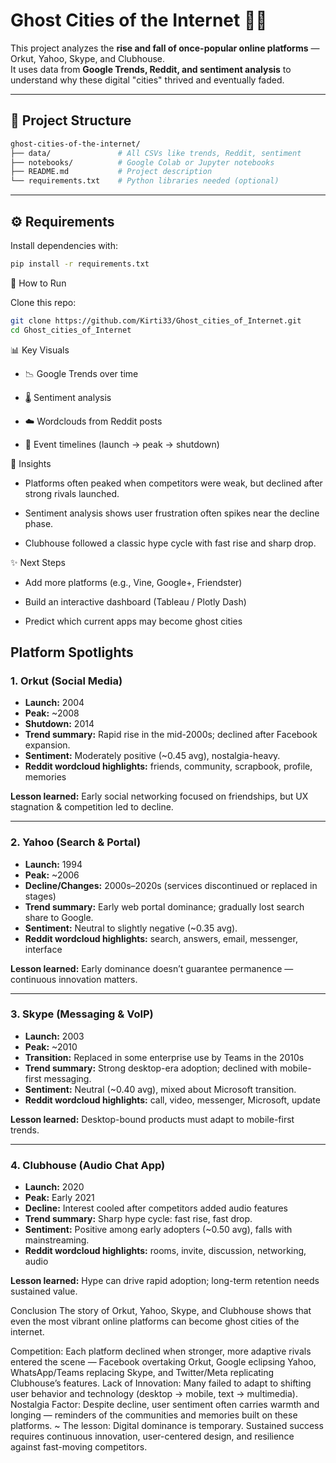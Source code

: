 # Ghost Cities of the Internet 👻🌐

This project analyzes the **rise and fall of once-popular online platforms** — Orkut, Yahoo, Skype, and Clubhouse.  
It uses data from **Google Trends, Reddit, and sentiment analysis** to understand why these digital "cities" thrived and eventually faded.

---

## 📂 Project Structure


```bash
ghost-cities-of-the-internet/
├── data/               # All CSVs like trends, Reddit, sentiment
├── notebooks/          # Google Colab or Jupyter notebooks
├── README.md           # Project description
└── requirements.txt    # Python libraries needed (optional)

```
---

## ⚙️ Requirements

Install dependencies with:

```bash
pip install -r requirements.txt
```

🚀 How to Run

Clone this repo:
```bash
git clone https://github.com/Kirti33/Ghost_cities_of_Internet.git
cd Ghost_cities_of_Internet
```


📊 Key Visuals

* 📉 Google Trends over time

* 🌡️ Sentiment analysis

* ☁️ Wordclouds from Reddit posts

* 📆 Event timelines (launch → peak → shutdown)




🎯 Insights

* Platforms often peaked when competitors were weak, but declined after strong rivals launched.

* Sentiment analysis shows user frustration often spikes near the decline phase.

* Clubhouse followed a classic hype cycle with fast rise and sharp drop.




✨ Next Steps

* Add more platforms (e.g., Vine, Google+, Friendster)

* Build an interactive dashboard (Tableau / Plotly Dash)

* Predict which current apps may become ghost cities

## Platform Spotlights

### 1. Orkut (Social Media)
- **Launch:** 2004  
- **Peak:** ~2008  
- **Shutdown:** 2014  
- **Trend summary:** Rapid rise in the mid-2000s; declined after Facebook expansion.  
- **Sentiment:** Moderately positive (~0.45 avg), nostalgia-heavy.  
- **Reddit wordcloud highlights:** friends, community, scrapbook, profile, memories  

**Lesson learned:** Early social networking focused on friendships, but UX stagnation & competition led to decline.

---

### 2. Yahoo (Search & Portal)
- **Launch:** 1994  
- **Peak:** ~2006  
- **Decline/Changes:** 2000s–2020s (services discontinued or replaced in stages)  
- **Trend summary:** Early web portal dominance; gradually lost search share to Google.  
- **Sentiment:** Neutral to slightly negative (~0.35 avg).  
- **Reddit wordcloud highlights:** search, answers, email, messenger, interface  

**Lesson learned:** Early dominance doesn’t guarantee permanence — continuous innovation matters.

---

### 3. Skype (Messaging & VoIP)
- **Launch:** 2003  
- **Peak:** ~2010  
- **Transition:** Replaced in some enterprise use by Teams in the 2010s  
- **Trend summary:** Strong desktop-era adoption; declined with mobile-first messaging.  
- **Sentiment:** Neutral (~0.40 avg), mixed about Microsoft transition.  
- **Reddit wordcloud highlights:** call, video, messenger, Microsoft, update  
 

**Lesson learned:** Desktop-bound products must adapt to mobile-first trends.

---

### 4. Clubhouse (Audio Chat App)
- **Launch:** 2020  
- **Peak:** Early 2021  
- **Decline:** Interest cooled after competitors added audio features  
- **Trend summary:** Sharp hype cycle: fast rise, fast drop.  
- **Sentiment:** Positive among early adopters (~0.50 avg), falls with mainstreaming.  
- **Reddit wordcloud highlights:** rooms, invite, discussion, networking, audio  


**Lesson learned:** Hype can drive rapid adoption; long-term retention needs sustained value.

Conclusion
The story of Orkut, Yahoo, Skype, and Clubhouse shows that even the most vibrant online platforms can become ghost cities of the internet.

Competition: Each platform declined when stronger, more adaptive rivals entered the scene — Facebook overtaking Orkut, Google eclipsing Yahoo, WhatsApp/Teams replacing Skype, and Twitter/Meta replicating Clubhouse’s features.
Lack of Innovation: Many failed to adapt to shifting user behavior and technology (desktop → mobile, text → multimedia).
Nostalgia Factor: Despite decline, user sentiment often carries warmth and longing — reminders of the communities and memories built on these platforms.
~ The lesson: Digital dominance is temporary. Sustained success requires continuous innovation, user-centered design, and resilience against fast-moving competitors.

